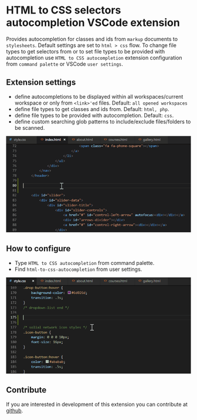 # HTML to CSS selectors autocompletion VSCode extension

Provides autocompletion for classes and ids from `markup` documents to `stylesheets`. Default settings are set to `html > css` flow. To change file types to get selectors from or to set file types to be provided with autocompletion use `HTML to CSS autocompletion` extension configuration from `command palette` or VSCode `user settings`.

## Extension settings

- define autocompletions to be displayed within all workspaces/current workspace or only from `<link>'ed` files. Default: `all opened workspaces`
- define file types to get classes and ids from. Default: `html, php`.
- define file types to be provided with autocompletion. Default: `css`.
- define custom searching glob patterns to include/exclude files/folders to be scanned.

![preview](assets/preview.gif)

## How to configure

- Type `HTML to CSS autocompletion` from command palette.
- Find `html-to-css-autocompletion` from user settings.

![preview](assets/preview-config.gif)

## Contribute

If you are interested in development of this extension you can contribute at [github](https://github.com/solnurkarim/HTML-to-CSS-autocompletion).